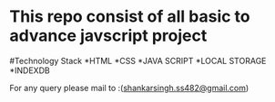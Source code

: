 # This repo consist of all basic to advance javscript project 

#Technology Stack
*HTML
*CSS
*JAVA SCRIPT
*LOCAL STORAGE
*INDEXDB

For any query please mail to :(shankarsingh.ss482@gmail.com)
